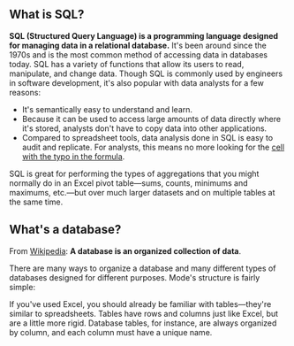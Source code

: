 ## What is SQL?

**SQL (Structured Query Language) is a programming language designed for managing data in a relational database.** It's been around since the 1970s and is the most common method of accessing data in databases today. SQL has a variety of functions that allow its users to read, manipulate, and change data. Though SQL is commonly used by engineers in software development, it's also popular with data analysts for a few reasons:

- It's semantically easy to understand and learn.
- Because it can be used to access large amounts of data directly where it's stored, analysts don't have to copy data into other applications.
- Compared to spreadsheet tools, data analysis done in SQL is easy to audit and replicate. For analysts, this means no more looking for the [cell with the typo in the formula](http://www.washingtonpost.com/blogs/wonkblog/wp/2013/04/16/is-the-best-evidence-for-austerity-based-on-an-excel-spreadsheet-error/).

SQL is great for performing the types of aggregations that you might normally do in an Excel pivot table—sums, counts, minimums and maximums, etc.—but over much larger datasets and on multiple tables at the same time.

## What's a database?

From [Wikipedia](http://en.wikipedia.org/wiki/Database): **A database is an organized collection of data**.

There are many ways to organize a database and many different types of databases designed for different purposes. Mode's structure is fairly simple:

If you've used Excel, you should already be familiar with tables—they're similar to spreadsheets. Tables have rows and columns just like Excel, but are a little more rigid. Database tables, for instance, are always organized by column, and each column must have a unique name. 